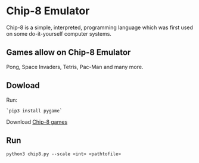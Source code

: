 # Chip-8 Emulator

Chip-8 is a simple, interpreted, programming language which was first used on
some do-it-yourself computer systems.

## Games allow on Chip-8 Emulator

Pong, Space Invaders, Tetris, Pac-Man and many more.

## Dowload

Run:

	`pip3 install pygame`

Download [Chip-8 games][c8game]

## Run

  `python3 chip8.py --scale <int> <pathtofile>`

[c8game]: https://www.zophar.net/pdroms/chip8/chip-8-games-pack.html
